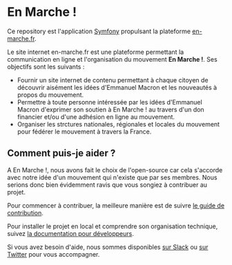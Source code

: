 En Marche !
===========

Ce repository est l'application [Symfony](http://symfony.com) propulsant la plateforme [en-marche.fr](https://en-marche.fr).

Le site internet en-marche.fr est une plateforme permettant la communication en ligne et l'organisation du mouvement
**En Marche !**. Ses objectifs sont les suivants :

- Fournir un site internet de contenu permettant à chaque citoyen de découvrir aisément les idées d'Emmanuel Macron et
  les nouveautés à propos du mouvement.
- Permettre à toute personne intéressée par les idées d'Emmanuel Macron d'exprimer son soutien à En Marche ! au travers
  d'un don financier et/ou d'une adhésion en ligne au mouvement.
- Organiser les strctures nationales, régionales et locales du mouvement pour fédérer le mouvement à travers la France.

## Comment puis-je aider ?

A En Marche !, nous avons fait le choix de l'open-source car cela s'accorde avec notre idée d'un mouvement qui
n'existe que par ses membres. Nous serions donc bien évidemment ravis que vous songiez à contribuer au projet.

Pour commencer à contribuer, la meilleure manière est de suivre [le guide de contribution](CONTRIBUTING.md).

Pour installer le projet en local et comprendre son organisation technique, suivez 
[la documentation pour développeurs](docs/index.md).

Si vous avez besoin d'aide, nous sommes disponibles [sur Slack](https://slack.en-marche.fr) ou 
[sur Twitter](https://twitter.com/enmarchetech) pour vous accompagner.
